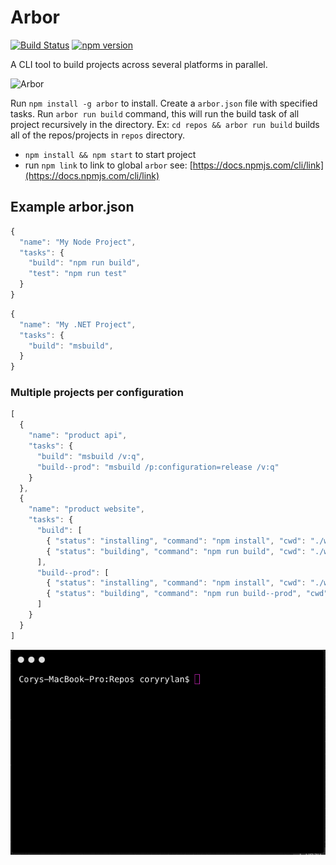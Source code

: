 # Arbor
[![Build Status](https://api.travis-ci.org/vintage-software/arbor.svg?branch=master)](https://travis-ci.org/vintage-software/arbor)
[![npm version](https://badge.fury.io/js/arbor.svg)](https://badge.fury.io/js/arbor)

A CLI tool to build projects across several platforms in parallel.

<img src="https://rawgithub.com/vintage-software/arbor/gh-pages/assets/arbor.svg" alt="Arbor" />

Run `npm install -g arbor` to install. Create a `arbor.json` file with specified tasks.
Run `arbor run build` command, this will run the build task of all project recursively in the directory.
Ex: `cd repos && arbor run build` builds all of the repos/projects in `repos` directory.

- `npm install && npm start` to start project
- run `npm link` to link to global `arbor` see: [https://docs.npmjs.com/cli/link](https://docs.npmjs.com/cli/link)

## Example arbor.json
``` javascript
{
  "name": "My Node Project",
  "tasks": {
    "build": "npm run build",
    "test": "npm run test"
  }
}
```

``` javascript
{
  "name": "My .NET Project",
  "tasks": {
    "build": "msbuild",
  }
}
```

### Multiple projects per configuration

``` javascript
[
  {
    "name": "product api",
    "tasks": {
      "build": "msbuild /v:q",
      "build--prod": "msbuild /p:configuration=release /v:q"
    }
  },
  {
    "name": "product website",
    "tasks": {
      "build": [
        { "status": "installing", "command": "npm install", "cwd": "./web" },
        { "status": "building", "command": "npm run build", "cwd": "./web" }
      ],
      "build--prod": [
        { "status": "installing", "command": "npm install", "cwd": "./web" },
        { "status": "building", "command": "npm run build--prod", "cwd": "./web" }
      ]
    }
  }
]
```

![CLI](arbor.gif)